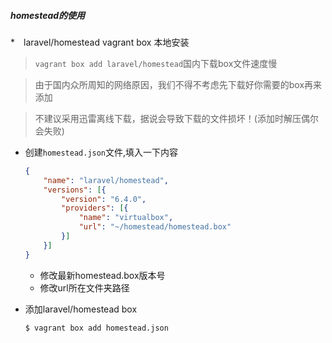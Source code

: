 ##### homestead的使用

*　laravel/homestead vagrant box 本地安装

  > `vagrant box add laravel/homestead`国内下载box文件速度慢

  > 由于国内众所周知的网络原因，我们不得不考虑先下载好你需要的box再来添加

  > 不建议采用迅雷离线下载，据说会导致下载的文件损坏！(添加时解压偶尔会失败)

  - 创建`homestead.json`文件,填入一下内容

    ```json
    {
        "name": "laravel/homestead",
        "versions": [{
            "version": "6.4.0",
            "providers": [{
                "name": "virtualbox",
                "url": "~/homestead/homestead.box"
            }]
        }]
    }
    ```
    
    - 修改最新homestead.box版本号
    - 修改url所在文件夹路径

  - 添加laravel/homestead box
    ```shell
    $ vagrant box add homestead.json
    ```
